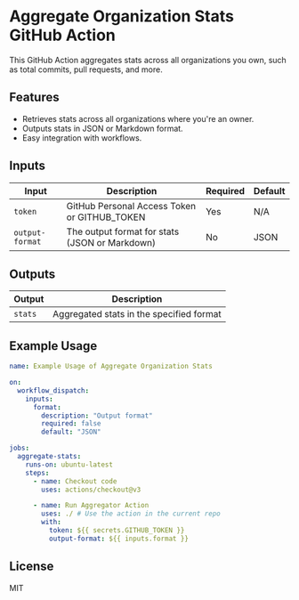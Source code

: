 # Aggregate Organization Stats GitHub Action

This GitHub Action aggregates stats across all organizations you own, such as total commits, pull requests, and more.

## Features
- Retrieves stats across all organizations where you're an owner.
- Outputs stats in JSON or Markdown format.
- Easy integration with workflows.

## Inputs
| Input         | Description                                | Required | Default |
|---------------|--------------------------------------------|----------|---------|
| `token`       | GitHub Personal Access Token or GITHUB_TOKEN | Yes      | N/A     |
| `output-format` | The output format for stats (JSON or Markdown) | No       | JSON    |

## Outputs
| Output  | Description                              |
|---------|------------------------------------------|
| `stats` | Aggregated stats in the specified format |

## Example Usage
```yaml
name: Example Usage of Aggregate Organization Stats

on:
  workflow_dispatch:
    inputs:
      format:
        description: "Output format"
        required: false
        default: "JSON"

jobs:
  aggregate-stats:
    runs-on: ubuntu-latest
    steps:
      - name: Checkout code
        uses: actions/checkout@v3

      - name: Run Aggregator Action
        uses: ./ # Use the action in the current repo
        with:
          token: ${{ secrets.GITHUB_TOKEN }}
          output-format: ${{ inputs.format }}
```

## License
MIT